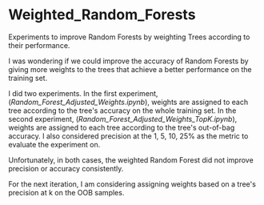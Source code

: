 # Weighted_Random_Forests
Experiments to improve Random Forests by weighting Trees according to their performance.

I was wondering if we could improve the accuracy of Random Forests by giving more weights to the trees that achieve a better performance on the training set.

I did two experiments.
In the first experiment, (*Random_Forest_Adjusted_Weights.ipynb*), weights are assigned to each tree according to the tree's accuracy on the whole training set.
In the second experiment, (*Random_Forest_Adjusted_Weights_TopK.ipynb*), weights are assigned to each tree according to the tree's out-of-bag accuracy. I also considered precision at the 1, 5, 10, 25% as the metric to evaluate the experiment on.

Unfortunately, in both cases, the weighted Random Forest did not improve precision or accuracy consistently.

For the next iteration, I am considering assigning weights based on a tree's precision at k on the OOB samples.
